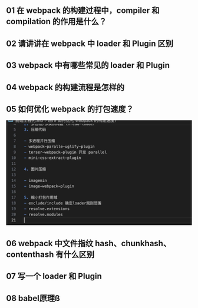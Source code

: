 ## 01 在 webpack 的构建过程中，compiler 和 compilation 的作用是什么？

## 02 请讲讲在 webpack 中 loader 和 Plugin 区别

## 03 webpack 中有哪些常见的 loader 和 Plugin

## 04 webpack 的构建流程是怎样的

## 05 如何优化 webpack 的打包速度？

![alt text](image.png)

## 06 webpack 中文件指纹 hash、chunkhash、contenthash 有什么区别

## 07 写一个 loader 和 Plugin

## 08 babel原理ß

